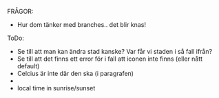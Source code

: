 FRÅGOR: 
- Hur dom tänker med branches.. det blir knas! 

ToDo: 

- Se till att man kan ändra stad kanske? Var får vi staden i så fall ifrån? 
- Se till att det finns ett error för i fall att iconen inte finns (eller nått default)
- Celcius är inte där den ska (i paragrafen)
- 
- local time in sunrise/sunset

